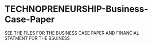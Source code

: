 # TECHNOPRENEURSHIP-Business-Case-Paper

SEE THE FILES FOR THE BUSINESS CASE PAPER AND FINANCIAL STATMENT FOR THE BSUINESS
